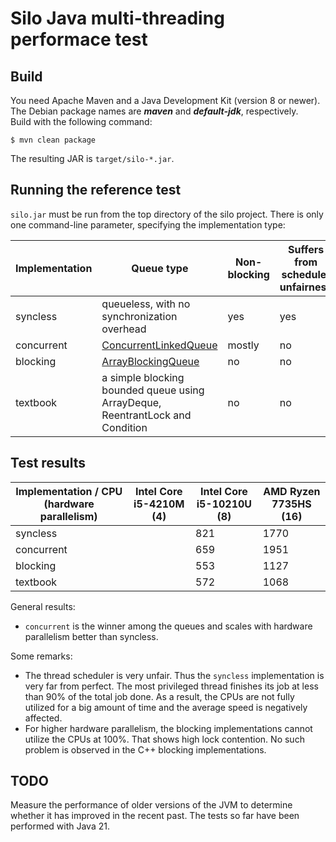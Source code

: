 # Silo Java multi-threading performace test

## Build

You need Apache Maven and a Java Development Kit (version 8 or newer). The Debian package names are ***maven*** and ***default-jdk***, respectively.  
Build with the following command:

`$ mvn clean package`

The resulting JAR is `target/silo-*.jar`.

## Running the reference test

`silo.jar` must be run from the top directory of the silo project. There is only one command-line parameter, specifying the implementation type:

| Implementation | Queue type | Non-blocking | Suffers from scheduler unfairness |
|---|---|---|---|
| syncless | queueless, with no synchronization overhead | yes | yes |
| concurrent | [ConcurrentLinkedQueue](https://docs.oracle.com/en/java/javase/21/docs/api/java.base/java/util/concurrent/ConcurrentLinkedQueue.html) | mostly | no |
| blocking | [ArrayBlockingQueue](https://docs.oracle.com/en/java/javase/21/docs/api/java.base/java/util/concurrent/ArrayBlockingQueue.html) | no | no |
| textbook | a simple blocking bounded queue using ArrayDeque, ReentrantLock and Condition | no | no |

## Test results

| Implementation / CPU (hardware parallelism) | Intel Core i5-4210M (4) | Intel Core i5-10210U (8) | AMD Ryzen 7735HS (16) |
|---|---|---|---|
| syncless |  | 821 | 1770 |
| concurrent |  | 659 | 1951 |
| blocking |  | 553 | 1127 |
| textbook |  | 572 | 1068 |

General results:
- `concurrent` is the winner among the queues and scales with hardware parallelism better than syncless.

Some remarks: 
- The thread scheduler is very unfair. Thus the `syncless` implementation is very far from perfect. The most privileged thread finishes its job at less than 90% of the total job done. As a result, the CPUs are not fully utilized for a big amount of time and the average speed is negatively affected.
- For higher hardware parallelism, the blocking implementations cannot utilize the CPUs at 100%. That shows high lock contention. No such problem is observed in the C++ blocking implementations.

## TODO
Measure the performance of older versions of the JVM to determine whether it has improved in the recent past. The tests so far have been performed with Java 21.